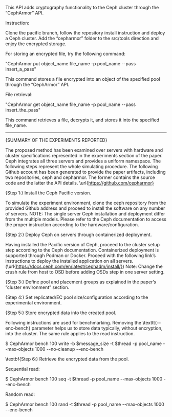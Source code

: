 


This API adds cryptography functionality to the Ceph cluster through the “CephArmor” API. 

Instruction:

Clone the pacific branch, follow the repository install instruction and deploy a Ceph cluster. 
Add the “cepharmor” folder to the src/tools direction and enjoy the encrypted storage. 




For storing an encrypted file, try the following command:

 "CephArmor put object_name file_name -p pool_name --pass insert_a_pass"

This command stores a file encrypted into an object of the specified pool through the “CephArmor” API.




File retrieval:

"CephArmor get object_name file_name -p pool_name --pass insert_the_pass"

This command retrieves a file, decrypts it, and stores it into the specified file_name.





___________________________________________________________________________________

{SUMMARY OF THE EXPERIMENTS REPORTED}
 
 The proposed method has been examined over servers with hardware and cluster specifications represented in the experiments section of the paper. Ceph integrates all three servers and provides a uniform namespace. The following steps represent the whole simulating procedure. The following Github account has been generated to provide the paper artifacts, including two repositories, ceph and cepharmor. The former contains the source code and the latter the API details. \url{https://github.com/cepharmor} 
 
 {Step 1:} Install the Ceph Pacific version.
 
 To simulate the experiment environment, clone the ceph repository from the provided Github address and proceed to install the software on any number of servers. NOTE: The single server Ceph installation and deployment differ from the multiple models. Please refer to the Ceph documentation to access the proper instruction according to the hardware/configuration. 
 
 {Step 2:} Deploy Ceph on servers through containerized deployment. 
 
 Having installed the Pacific version of Ceph, proceed to the cluster setup step according to the Ceph documentation. Containerized deployment is supported through Podman or Docker. Proceed with the following link’s instructions to deploy the installed application on all servers. (\url{https://docs.ceph.com/en/latest/cephadm/install/})
 Note: Change the crush rule from host to OSD before adding OSDs step in one server setting.
 
 
 {Step 3:} Define pool and placement groups as explained in the paper’s “cluster environment” section. 
 
 {Step 4:} Set replicated/EC pool size/configuration according to the experimental environment.
 
 {Step 5:} Store encrypted data into the created pool.
 
 Following instructions are used for benchmarking. Removing the \texttt{--enc-bench} parameter helps us to store data typically, without encryption, into the cluster. The same rule applies to the read instruction. 
 
 
 
 
 
 $ CephArmor bench 100 write -b $message_size -t $thread -p pool_name --max-objects 1000 --no-cleanup --enc-bench
 

 
 \textbf{Step 6:} Retrieve the encrypted data from the pool.
 
 Sequential read: 

 $ CephArmor bench 100 seq -t $thread -p pool_name --max-objects 1000 --enc-bench
 
 
 Random read:
 
 $ CephArmor bench 100 rand -t $thread -p pool_name --max-objects 1000 --enc-bench
 

